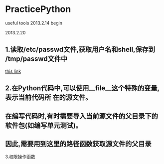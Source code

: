 # PracticePython
useful tools
2013.2.14
begin


2013.2.20

1.读取/etc/passwd文件,获取用户名和shell,保存到 /tmp/passwd文件中
---------------------------------------------------------------
[this link](PracticePython/Homework/check_password.py)


2.在Python代码中,可以使用__file__这个特殊的变量,表示当前代码所 在的源文件。
---------------------------------------------------------------------
在编写代码时,有时需要导入当前源文件的父目录下的软件包(如编写单元测试)。
----------------------------------------------------------------------
因此,需要用到这里的路径函数获取源文件的父目录
----------------------------------------------------------------------  


3.权限操作函数
